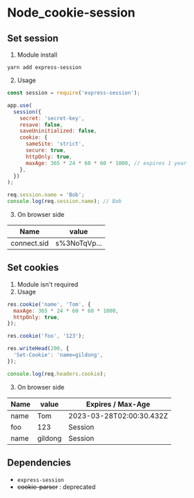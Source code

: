 # Node_cookie-session

## Set session

1. Module install

```
yarn add express-session

```

2. Usage

```js
const session = require('express-session');

app.use(
  session({
    secret: 'secret-key',
    resave: false,
    saveUninitialized: false,
    cookie: {
      sameSite: 'strict',
      secure: true,
      httpOnly: true,
      maxAge: 365 * 24 * 60 * 60 * 1000, // expires 1 year
    },
  })
);

req.session.name = 'Bob';
console.log(req.session.name); // Bob
```

3. On browser side

| Name        | value        |
| ----------- | ------------ |
| connect.sid | s%3NoTqVp... |

## Set cookies

1. Module isn't required
2. Usage

```js
res.cookie('name', 'Tom', {
  maxAge: 365 * 24 * 60 * 60 * 1000,
  httpOnly: true,
});

res.cookie('foo', '123');

res.writeHead(200, {
  'Set-Cookie': 'name=gildong',
});

console.log(req.headers.cookie);
```

3. On browser side

| Name | value   | Expires / Max-Age        |
| ---- | ------- | ------------------------ |
| name | Tom     | 2023-03-28T02:00:30.432Z |
| foo  | 123     | Session                  |
| name | gildong | Session                  |

## Dependencies

- `express-session`
- ~~cookie-parser~~ : deprecated
